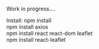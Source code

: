 Work in progress....

Install:
npm install<br>
npm install axios<br>
npm install react react-dom leaflet<br>
npm install react-leaflet